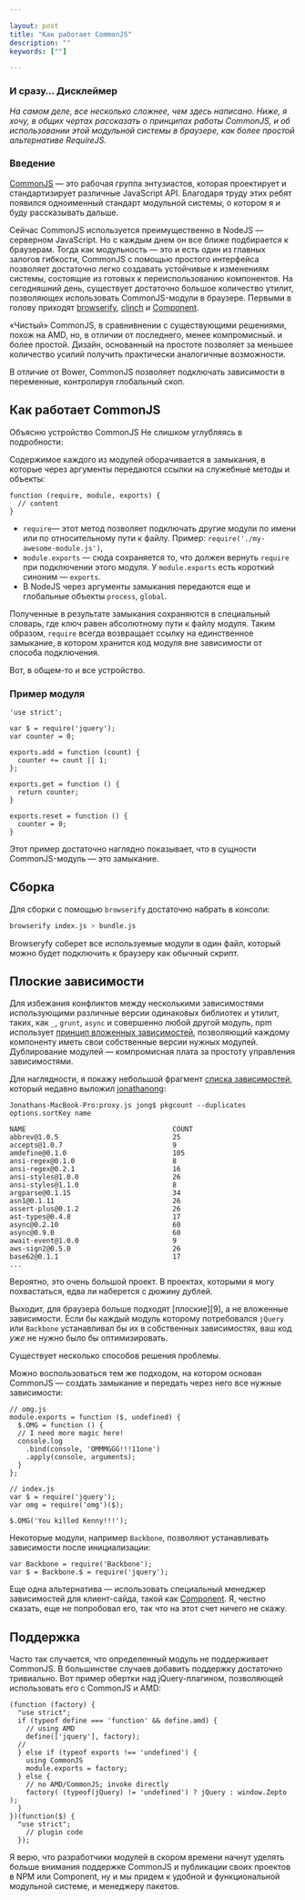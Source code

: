 ```yaml
---

layout: post
title: "Как работает CommonJS"
description: ""
keywords: [""]

---
```



### И сразу… Дисклеймер

_На самом деле, все несколько сложнее, чем здесь написано. Ниже, я хочу, в общих
чертах рассказать о принципах работы CommonJS, и об использовании этой модульной
системы в браузере, как более простой альтернативе RequireJS._


### Введение

[CommonJS][1] — это рабочая группа энтузиастов, которая проектирует и стандартизирует
различные JavaScript API. Благодаря труду этих ребят появился одноименный стандарт
модульной системы, о котором я и буду рассказывать дальше.

Сейчас CommonJS используется преимущественно в NodeJS — серверном JavaScript.
Но с каждым днем он все ближе подбирается к браузерам. Тогда как модульность —
это и есть один из главных залогов гибкости, CommonJS с помощью простого
интерфейса позволяет достаточно легко создавать устойчивые к изменениям системы,
состоящие из готовых к переиспользованию компонентов. На сегодняшний день,
существует достаточно большое количество утилит, позволяющех использовать
CommonJS-модули в браузере. Первыми в голову приходят [browserify][2], [clinch][3] и
[Component][4].

«Чистый» CommonJS, в сравнивнении с существующими решениями, похож на AMD, но,
в отличии от последнего, менее компромисный. и более простой. Дизайн, основанный
на простоте позволяет за меньшее количество усилий получить практически
аналогичные возможности.

В отличие от Bower, CommonJS позволяет подключать зависимости в переменные,
контролируя глобальный скоп.


## Как работает CommonJS

Объясню устройство CommonJS Не слишком углубляясь в подробности:

Содержимое каждого из модулей оборачивается в замыкания, в которые через
аргументы передаются ссылки на служебные методы и объекты:

```JS
function (require, module, exports) {
  // content 
}
```

-  `require`— этот метод позволяет подключать другие модули по имени или
   по относительному пути к файлу. Пример: `require('./my-awesome-module.js')`,
-  `module.exports` — сюда сохраняется то, что должен вернуть `require` при
   подключении этого модуля. У `module.exports` есть короткий синоним — `exports`.
-  В NodeJS через аргументы замыкания передаются еще и глобальные объекты
   `process`, `global`.


Полученные в результате замыкания сохраняются в специальный словарь, где ключ
равен абсолютному пути к файлу модуля. Таким образом, `require` всегда возвращает
ссылку на единственное замыкание, в котором хранится код модуля вне зависимости
от способа подключения. 

Вот, в общем-то и все устройство.  

### Пример модуля

```JS
'use strict';

var $ = require('jquery');
var counter = 0;

exports.add = function (count) {
  counter += count || 1;
};

exports.get = function () {
  return counter;
}

exports.reset = function () {
  counter = 0;
}
```


Этот пример достаточно наглядно показывает, что в сущности CommonJS-модуль — это
замыкание.


## Сборка

Для сборки с помощью `browserify` достаточно набрать в консоли:

```bash
browserify index.js > bundle.js
```

Browseryfy соберет все используемые модули в один файл, который можно будет
подключить к браузеру как обычный скрипт. 

## Плоские зависимости

Для избежания конфликтов между несколькими зависимостями использующими
различные версии одинаковых библиотек и утилит, таких, как `_`, `grunt`, `async` и
совершенно любой другой модуль, npm использует [принцип вложенных зависимостей][8], 
позволяющий каждому компоненту иметь свои собственные версии нужных модулей.
Дублирование модулей — компромисная плата за простоту управления зависимостями.

Для наглядности, я покажу небольшой фрагмент [списка зависимостей][5], который недавно выложил
[jonathanong][6]:

```
Jonathans-MacBook-Pro:proxy.js jong$ pkgcount --duplicates
options.sortKey name
 
NAME                                    COUNT
abbrev@1.0.5                            25   
accepts@1.0.7                           9    
amdefine@0.1.0                          105  
ansi-regex@0.1.0                        8    
ansi-regex@0.2.1                        16   
ansi-styles@1.0.0                       26   
ansi-styles@1.1.0                       8    
argparse@0.1.15                         34   
asn1@0.1.11                             26   
assert-plus@0.1.2                       26   
ast-types@0.4.8                         17   
async@0.2.10                            60   
async@0.9.0                             60   
await-event@1.0.0                       9    
aws-sign2@0.5.0                         26   
base62@0.1.1                            17   
...
```

Вероятно, это очень большой проект. В проектах, которыми я могу похвастаться,
едва ли наберется с дюжину дублей.

Выходит, для браузера больше подходят [плоские][9], а не вложенные
зависимости. Если бы каждый модуль которому потребовался `jQuery`
или `Backbone` устанавливал бы их в собственных зависимостях,
ваш код _уже_ не нужно было бы оптимизировать.

Существует несколько способов решения проблемы.

Можно воспользоваться тем же подходом, на котором основан CommonJS — 
создать замыкание и передать через него все нужные зависимости:

```JS
// omg.js
module.exports = function ($, undefined) {
  $.OMG = function () {
  // I need more magic here!
  console.log
    .bind(console, 'OMMMGGG!!!11one')
    .apply(console, arguments);
  }
};
```

```JS
// index.js
var $ = require('jquery');
var omg = require('omg')($);

$.OMG('You killed Kenny!!!');
```


Некоторые модули, например `Backbone`, позволяют устанавливать
зависимости после инициализации:

```JS
var Backbone = require('Backbone');
var $ = Backbone.$ = require('jquery');
```

Еще одна альтернатива — использовать специальный менеджер зависимостей
для клиент-сайда, такой как [Component][7]. Я, честно сказать, еще
не попробовал его, так что на этот счет ничего не скажу.


## Поддержка

Часто так случается, что определенный модуль не поддерживает CommonJS. В большинстве
случаев добавить поддержку достаточно тривиально. Вот пример обертки над jQuery-плагином,
позволяющей использовать его с CommonJS и AMD:

```JS
(function (factory) {
  "use strict";
  if (typeof define === 'function' && define.amd) {
    // using AMD
    define(['jquery'], factory);
  //
  } else if (typeof exports !== 'undefined') {
    using CommonJS
    module.exports = factory;
  } else {
    // no AMD/CommonJS; invoke directly
    factory( (typeof(jQuery) != 'undefined') ? jQuery : window.Zepto );
  }
})(function($) {
  "use strict";
    // plugin code
  });
```

Я верю, что разработчики модулей в скором времени начнут уделять больше
внимания поддержке CommonJS и публикации своих проектов в NPM или Component,
ну и мы придем к удобной и функциональной модульной системе, и менеджеру
пакетов.


[1]: http://www.commonjs.org/
[2]: http://browserify.org/
[3]: https://github.com/Meettya/clinch
[4]: http://component.io/
[5]: https://gist.github.com/jonathanong/2031166ee7e93b909b26
[6]: https://github.com/jonathanong
[7]: https://github.com/component/component
[8]: http://frontender.info/modules-the-right-way/#mnogourovnevezavisimosti
